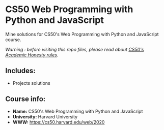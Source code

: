 # CS50 Web Programming with Python and JavaScript
Mine solutions for CS50's Web Programming with Python and JavaScript course.

*Warning : before visiting this repo files, please read about [CS50's Academic Honesty rules](https://cs50.harvard.edu/college/2021/fall/syllabus/#academic-honesty)*.

## Includes:
* Projects solutions

## Course info:
* __Name:__ CS50's Web Programming with Python and JavaScript 
* __University:__ Harvard University
* __WWW:__ https://cs50.harvard.edu/web/2020


